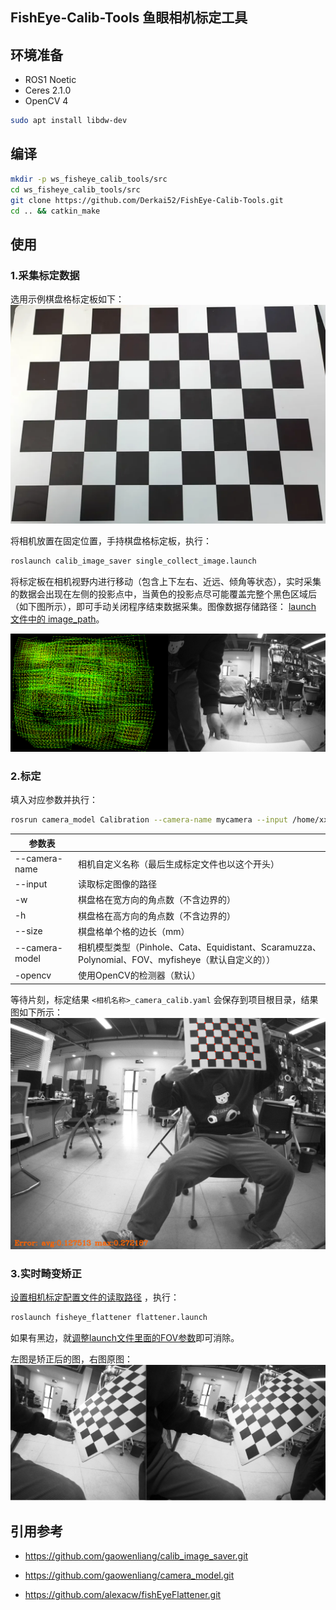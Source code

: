 ## FishEye-Calib-Tools 鱼眼相机标定工具

## 环境准备
- ROS1 Noetic
- Ceres 2.1.0
- OpenCV 4

```bash
sudo apt install libdw-dev
```

## 编译
```bash
mkdir -p ws_fisheye_calib_tools/src
cd ws_fisheye_calib_tools/src
git clone https://github.com/Derkai52/FishEye-Calib-Tools.git
cd .. && catkin_make
```

## 使用
### 1.采集标定数据
选用示例棋盘格标定板如下：
![](./chessboard_example.png)

将相机放置在固定位置，手持棋盘格标定板，执行：

```bash
roslaunch calib_image_saver single_collect_image.launch
```
将标定板在相机视野内进行移动（包含上下左右、近远、倾角等状态），实时采集的数据会出现在左侧的投影点中，当黄色的投影点尽可能覆盖完整个黑色区域后（如下图所示），即可手动关闭程序结束数据采集。图像数据存储路径： [launch 文件中的 image_path](./calib_image_saver/launch/single_collect_image.launch)。

![](./collect_image_example.png)


### 2.标定
填入对应参数并执行：

```bash
rosrun camera_model Calibration --camera-name mycamera --input /home/xxx/ws_fisheye_calib_tools/src/fisheye_calib_tools/calib_image_saver/calibration_example_data -w 8 -h 6 --size 400 --camera-model myfisheye --opencv true
```
|   参数表    |  |
| ----------- | ----------- |
| --camera-name      |  相机自定义名称（最后生成标定文件也以这个开头）       |
| --input   | 读取标定图像的路径        |
| -w   | 棋盘格在宽方向的角点数（不含边界的）        |
| -h  | 棋盘格在高方向的角点数（不含边界的）        |
| --size   | 棋盘格单个格的边长（mm）        |
| --camera-model   | 相机模型类型（Pinhole、Cata、Equidistant、Scaramuzza、Polynomial、FOV、myfisheye（默认自定义的））        |
| -opencv   | 使用OpenCV的检测器（默认）        |
 

等待片刻，标定结果 `<相机名称>_camera_calib.yaml` 会保存到项目根目录，结果图如下所示：
![](./calib_image_example.png)



### 3.实时畸变矫正
[设置相机标定配置文件的读取路径](./fishEyeFlattener/launch/flattener.launch)
，执行：
```bash
roslaunch fisheye_flattener flattener.launch
```

如果有黑边，就[调整launch文件里面的FOV参数](./fishEyeFlattener/launch/flattener.launch)即可消除。

左图是矫正后的图，右图原图：
![](undistortion_example.png)
## 引用参考
- https://github.com/gaowenliang/calib_image_saver.git

- https://github.com/gaowenliang/camera_model.git

- https://github.com/alexacw/fishEyeFlattener.git